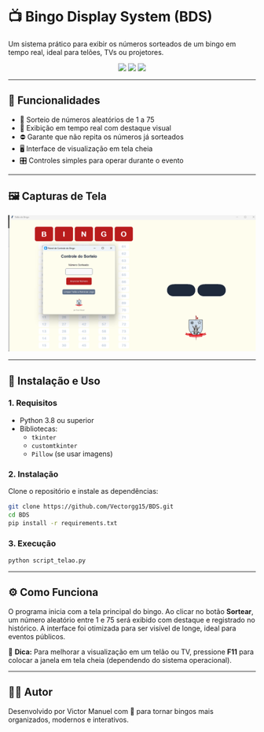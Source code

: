 # 📺 Bingo Display System (BDS)

Um sistema prático para exibir os números sorteados de um bingo em tempo real, ideal para telões, TVs ou projetores.

<p align="center">
  <img src="https://img.shields.io/github/license/Vectorgg15/BDS?style=flat-square" />
  <img src="https://img.shields.io/github/languages/top/Vectorgg15/BDS?style=flat-square" />
  <img src="https://img.shields.io/github/last-commit/Vectorgg15/BDS?style=flat-square" />
</p>

---

## 🧩 Funcionalidades

- 📢 Sorteio de números aleatórios de 1 a 75  
- 🎯 Exibição em tempo real com destaque visual  
- ⛔ Garante que não repita os números já sorteados  
- 🖥️ Interface de visualização em tela cheia  
- 🎛️ Controles simples para operar durante o evento  

---

## 🖼️ Capturas de Tela

<p align="center">
  <img src="assets/Screenshot_BDS.png" alt="Tela principal do sistema" width="700" />
</p>

---

## 🚀 Instalação e Uso

### 1. Requisitos

- Python 3.8 ou superior  
- Bibliotecas:  
  - `tkinter`  
  - `customtkinter`  
  - `Pillow` (se usar imagens)

### 2. Instalação

Clone o repositório e instale as dependências:

```bash
git clone https://github.com/Vectorgg15/BDS.git
cd BDS
pip install -r requirements.txt
````

### 3. Execução

```bash
python script_telao.py
```

---

## ⚙️ Como Funciona

O programa inicia com a tela principal do bingo. Ao clicar no botão **Sortear**, um número aleatório entre 1 e 75 será exibido com destaque e registrado no histórico. A interface foi otimizada para ser visível de longe, ideal para eventos públicos.

🧠 **Dica:** Para melhorar a visualização em um telão ou TV, pressione **F11** para colocar a janela em tela cheia (dependendo do sistema operacional).

---

## 🧑‍💻 Autor

Desenvolvido por Victor Manuel com 💙 para tornar bingos mais organizados, modernos e interativos.

````
